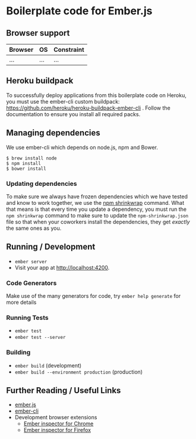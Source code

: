 # Boilerplate code for Ember.js

## Browser support

| Browser            | OS      | Constraint        |
|--------------------|---------|-------------------|
| …                  | …       | …                 |

## Heroku buildpack

To successfully deploy applications from this boilerplate code on Heroku, you must use the ember-cli custom buildpack: https://github.com/heroku/heroku-buildpack-ember-cli .  Follow the documentation to ensure you install all required packs. 

## Managing dependencies

We use ember-cli which depends on node.js, npm and Bower.

```shell
$ brew install node
$ npm install
$ bower install
```

### Updating dependencies

To make sure we always have frozen dependencies which we have tested and know to work together, we use the [npm shrinkwrap](https://docs.npmjs.com/cli/shrinkwrap) command. What that means is that every time you update a dependency, you must run the `npm shrinkwrap` command to make sure to update the `npm-shrinkwrap.json` file so that when your coworkers install the dependencies, they get *exactly* the same ones as you.

## Running / Development

* `ember server`
* Visit your app at [http://localhost:4200](http://localhost:4200).

### Code Generators

Make use of the many generators for code, try `ember help generate` for more details

### Running Tests

* `ember test`
* `ember test --server`

### Building

* `ember build` (development)
* `ember build --environment production` (production)

## Further Reading / Useful Links

* [ember.js](http://emberjs.com/)
* [ember-cli](http://www.ember-cli.com/)
* Development browser extensions
  * [Ember inspector for Chrome](https://chrome.google.com/webstore/detail/ember-inspector/bmdblncegkenkacieihfhpjfppoconhi)
  * [Ember inspector for Firefox](https://addons.mozilla.org/en-US/firefox/addon/ember-inspector/)

